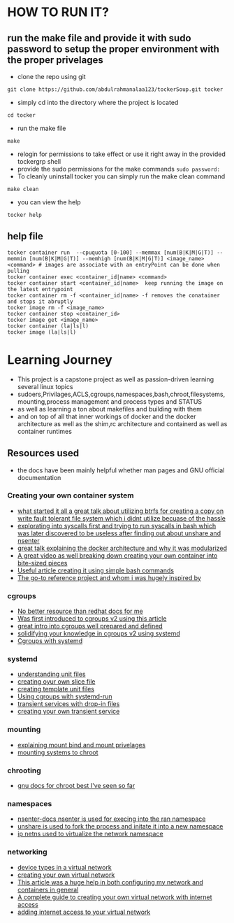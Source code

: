 # HOW TO RUN IT?
## run the make file and provide it with sudo password to setup the proper environment with the proper privelages 
- clone the repo using git
```
git clone https://github.com/abdulrahmanalaa123/tockerSoup.git tocker
```
- simply cd into the directory where the project is located
```
cd tocker
```
- run the make file
```
make
```
- relogin for permissions to take effect or use it right away in the provided tockergrp shell
- provide the sudo permissions for the make commands
`sudo password: `
- To cleanly uninstall tocker you can simply run the make clean command
```
make clean
```
- you can view the help 
```
tocker help
```
## help file
```
tocker container run  --cpuquota [0-100] --memmax [num(B|K|M|G|T)] --memmin [num(B|K|M|G|T)] --memhigh [num(B|K|M|G|T)] <image_name> <command> # images are associate with an entryPoint can be done when pulling
tocker container exec <container_id|name> <command>
tocker container start <container_id|name>  keep running the image on the latest entrypoint
tocker container rm -f <container_id|name> -f removes the conatainer and stops it abruptly
tocker image rm -f <image_name> 
tocker container stop <container_id>
tocker image get <image_name>
tocker container (la|ls|l)
tocker image (la|ls|l)
```
# Learning Journey
- This project is a capstone project as well as passion-driven learning several linux topics 
- sudoers,Privilages,ACLS,cgroups,namespaces,bash,chroot,filesystems,mounting,process management and process types and STATUS
- as well as learning a ton about makefiles and building with them
- and on top of all that inner workings of docker and the docker architecture as well as the shim,rc architecture and containerd as well as container runtimes
## Resources used 
- the docs have been mainly helpful whether man pages and GNU official documentation
### Creating your own container system
- [what started it all a great talk about utilizing btrfs for creating a copy on write fault tolerant file system which i didnt utilize becuase of the hassle](https://www.youtube.com/watch?v=sK5i-N34im8)
- [explorating into syscalls first and trying to run syscalls in bash which was later discovered to be useless after finding out about unshare and nsenter](https://www.youtube.com/watch?v=Utf-A4rODH8)
- [great talk explaining the docker architecture and why it was modularized](https://www.youtube.com/watch?v=VWuHWfEB6ro)
- [A great video as well breaking down creating your own container into bite-sized pieces](https://www.youtube.com/watch?v=JOsWB50LmwQ&t=1394s) 
- [Useful article creating it using simple bash commands](https://icicimov.github.io/blog/virtualization/Linux-Container-Basics/)
- [The go-to reference project and whom i was hugely inspired by](https://github.com/p8952/bocker/blob/master/bocker)
### cgroups
- [No better resource than redhat docs for me](https://docs.redhat.com/en/documentation/red_hat_enterprise_linux/7/html/resource_management_guide/chap-introduction_to_control_groups)
- [Was first introduced to cgroups v2 using this article](https://medium.com/@charles.vissol/practicing-cgroup-v2-cad6743bba0c)
- [great intro into cgroups well prepared and defined](https://www.youtube.com/watch?v=gcX8fqOVCpw&t=3115s)
- [solidifying your knowledge in cgroups v2 using systemd](https://www.youtube.com/watch?v=gcX8fqOVCpw&t=3115s) 
- [Cgroups with systemd](https://www.redhat.com/en/blog/cgroups-part-four)
### systemd
- [understanding unit files](https://www.digitalocean.com/community/tutorials/understanding-systemd-units-and-unit-files)
- [creating oyur own slice file](https://serverfault.com/questions/1024514/systemd-how-do-i-create-a-new-slice-file)
- [creating template unit files](https://fedoramagazine.org/systemd-template-unit-files/)
- [Using cgroups with systemd-run](https://medium.com/@charles.vissol/systemd-and-cgroup-7eb80a08234d)
- [transient services with drop-in files](https://docs.oracle.com/en/operating-systems/oracle-linux/9/systemd/SystemdMngCgroupsV2.html#UsingDropInFiles2)
- [creating your own transient service](https://docs.redhat.com/en/documentation/red_hat_enterprise_linux/7/html/resource_management_guide/chap-using_control_groups#sec-Creating_Cgroups)
### mounting 
- [explaining mount bind and mount privelages](https://unix.stackexchange.com/questions/198590/what-is-a-bind-mount)
- [mounting systems to chroot](https://superuser.com/questions/165116/mount-dev-proc-sys-in-a-chroot-environment)
### chrooting
- [gnu docs for chroot best I've seen so far](https://www.gnu.org/software/coreutils/manual/html_node/chroot-invocation.html#chroot-invocation)
### namespaces
- [nsenter-docs nsenter is used for execing into the ran namespace](https://www.gnu.org/software/coreutils/manual/html_node/chroot-invocation.html#chroot-invocation)
- [unshare is used to fork the process and initate it into a new namespace](https://man7.org/linux/man-pages/man1/unshare.1.html)
- [ip netns used to virtualize the network namespace](https://man7.org/linux/man-pages/man8/ip-netns.8.html)
### networking
- [device types in a virtual network](https://developers.redhat.com/blog/2018/10/22/introduction-to-linux-interfaces-for-virtual-networking#team_device)
- [creating your own virtual network](https://linuxconfig.org/configuring-virtual-network-interfaces-in-linux)
- [This article was a huge help in both configuring my network and containers in general](https://icicimov.github.io/blog/virtualization/Linux-Container-Basics/)
- [A complete guide to creating your own virtual network with internet access](https://josephmuia.ca/2018-05-16-net-namespaces-veth-nat/)
- [adding internet access to your virtual network ](https://askubuntu.com/questions/1214876/ubuntu-server-virtual-network-interface-with-internet-access)
